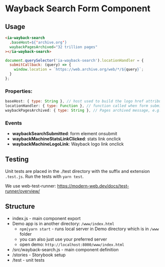 # Wayback Search Form Component

## Usage

```html
<ia-wayback-search
  .baseHost=${'archive.org'}
  waybackPagesArchived="32 trillion pages"
></ia-wayback-search>
```

```js
document.querySelector('ia-wayback-search').locationHandler = {
  submitCallback: (query) => {
    window.location = `https://web.archive.org/web/*/${query}`;
  }
};
```

### Properties:

```js
baseHost: { type: String }, // host used to build the logo href attribute
locationHandler: { type: Function }, // function called when form submitted. @param url string
waybackPagesArchived: { type: String }, // Pages archived message, e.g. "428 billion pages"
```

### Events

*
    **waybackSearchSubmitted**: form element onsubmit
*
    **waybackMachineStatsLinkClicked**: stats link onclick
*
    **waybackMachineLogoLink**: Wayback logo link onclick

## Testing

Unit tests are placed in the ./test directory with the suffix and extension `.test.js`.
Run the tests with `yarn test`.

We use web-test-runner:
https://modern-web.dev/docs/test-runner/overview/

## Structure


* index.js - main component export
* Demo app is in another directory: `/www/index.html`
  * `npm|yarn start` - runs local server in Demo directory which is in `/www` folder
  * you can also just use your preferred server
  * open demo: `http://localhost:8000/www/index.html`
* /src/wayback-search.js - main component definition
* /stories - Storybook setup
* /test - unit tests
